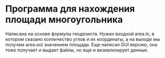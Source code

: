 # Программа для нахождения площади многоугольника

Написана на основе формулы геодезиста. Нужен входной area.in, в котором сказано колличество углов и их координаты, а на выходе мы получем area.out значением площади. Еще написал GUI версию, она тоже получает и выдает файлы, но еще и визиализирует данные. 